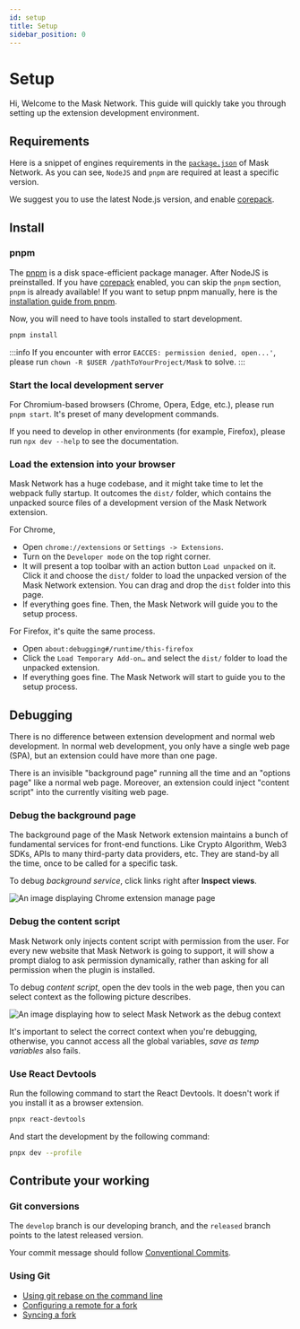```yaml
---
id: setup
title: Setup
sidebar_position: 0
---
```


# Setup

Hi, Welcome to the Mask Network. This guide will quickly take you through setting up the extension development environment.

## Requirements

Here is a snippet of engines requirements in the [`package.json`](../package.json) of Mask Network. As you can see, `NodeJS` and `pnpm` are required at least a specific version.

We suggest you to use the latest Node.js version, and enable [corepack](https://nodejs.org/api/corepack.html).

## Install

### pnpm

The [pnpm](https://pnpm.io/) is a disk space-efficient package manager. After NodeJS is preinstalled. If you have [corepack](https://nodejs.org/api/corepack.html) enabled, you can skip the `pnpm` section, `pnpm` is already available! If you want to setup pnpm manually, here is the [installation guide from pnpm](https://pnpm.io/installation).

Now, you will need to have tools installed to start development.

```bash
pnpm install
```

:::info
If you encounter with error `EACCES: permission denied, open...'`, please run `chown -R $USER /pathToYourProject/Mask` to solve.
:::

### Start the local development server

For Chromium-based browsers (Chrome, Opera, Edge, etc.), please run `pnpm start`. It's preset of many development commands.

If you need to develop in other environments (for example, Firefox), please run `npx dev --help` to see the documentation.

### Load the extension into your browser

Mask Network has a huge codebase, and it might take time to let the webpack fully startup. It outcomes the `dist/` folder, which contains the unpacked source files of a development version of the Mask Network extension.

For Chrome,

- Open `chrome://extensions` or `Settings -> Extensions`.
- Turn on the `Developer mode` on the top right corner.
- It will present a top toolbar with an action button `Load unpacked` on it. Click it and choose the `dist/` folder to load the unpacked version of the Mask Network extension. You can drag and drop the `dist` folder into this page.
- If everything goes fine. Then, the Mask Network will guide you to the setup process.

For Firefox, it's quite the same process.

- Open `about:debugging#/runtime/this-firefox`
- Click the `Load Temporary Add-on…` and select the `dist/` folder to load the unpacked extension.
- If everything goes fine. The Mask Network will start to guide you to the setup process.

## Debugging

There is no difference between extension development and normal web development. In normal web development, you only have a single web page (SPA), but an extension could have more than one page.

There is an invisible "background page" running all the time and an "options page" like a normal web page. Moreover, an extension could inject "content script" into the currently visiting web page.

### Debug the background page

The background page of the Mask Network extension maintains a bunch of fundamental services for front-end functions. Like Crypto Algorithm, Web3 SDKs, APIs to many third-party data providers, etc. They are stand-by all the time, once to be called for a specific task.

To debug _background service_, click links right after **Inspect views**.

![An image displaying Chrome extension manage page](https://user-images.githubusercontent.com/5390719/103509131-5ce0cb00-4e9d-11eb-9aec-b24b9888b863.png)

### Debug the content script

Mask Network only injects content script with permission from the user. For every new website that Mask Network is going to support, it will show a prompt dialog to ask permission dynamically, rather than asking for all permission when the plugin is installed.

To debug _content script_, open the dev tools in the web page, then you can select context as the following picture describes.

![An image displaying how to select Mask Network as the debug context](https://user-images.githubusercontent.com/5390719/103509436-1a6bbe00-4e9e-11eb-9b18-bde021337944.png)

It's important to select the correct context when you're debugging,
otherwise, you cannot access all the global variables,
_save as temp variables_ also fails.

### Use React Devtools

Run the following command to start the React Devtools. It doesn't work if you install it as a browser extension.

```bash
pnpx react-devtools
```

And start the development by the following command:

```bash
pnpx dev --profile
```

## Contribute your working

### Git conversions

The `develop` branch is our developing branch, and the `released` branch points to the latest released version.

Your commit message should follow [Conventional Commits](https://www.conventionalcommits.org).

### Using Git

- [Using git rebase on the command line](https://docs.github.com/en/github/getting-started-with-github/using-git-rebase-on-the-command-line)
- [Configuring a remote for a fork](https://docs.github.com/en/github/collaborating-with-issues-and-pull-requests/configuring-a-remote-for-a-fork)
- [Syncing a fork](https://docs.github.com/en/github/collaborating-with-issues-and-pull-requests)
